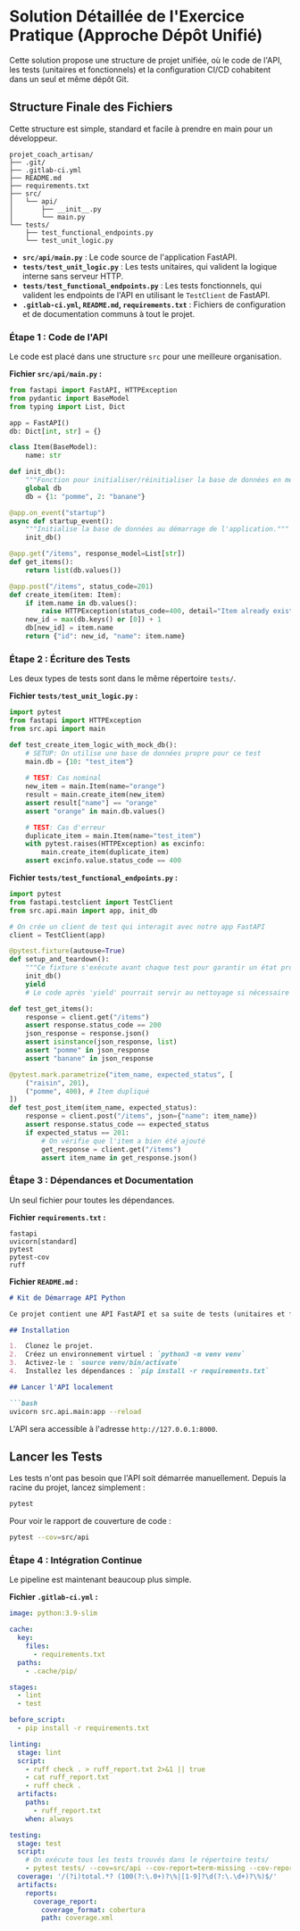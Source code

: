 # Solution Détaillée de l'Exercice Pratique (Approche Dépôt Unifié)

Cette solution propose une structure de projet unifiée, où le code de l'API, les tests (unitaires et fonctionnels) et la configuration CI/CD cohabitent dans un seul et même dépôt Git.

## Structure Finale des Fichiers

Cette structure est simple, standard et facile à prendre en main pour un développeur.

```
projet_coach_artisan/
├── .git/
├── .gitlab-ci.yml
├── README.md
├── requirements.txt
├── src/
│   └── api/
│       ├── __init__.py
│       └── main.py
└── tests/
    ├── test_functional_endpoints.py
    └── test_unit_logic.py
```

* **`src/api/main.py`** : Le code source de l'application FastAPI.
* **`tests/test_unit_logic.py`** : Les tests unitaires, qui valident la logique interne sans serveur HTTP.
* **`tests/test_functional_endpoints.py`** : Les tests fonctionnels, qui valident les endpoints de l'API en utilisant le `TestClient` de FastAPI.
* **`.gitlab-ci.yml`, `README.md`, `requirements.txt`** : Fichiers de configuration et de documentation communs à tout le projet.

### Étape 1 : Code de l'API

Le code est placé dans une structure `src` pour une meilleure organisation.

**Fichier `src/api/main.py` :**
```python
from fastapi import FastAPI, HTTPException
from pydantic import BaseModel
from typing import List, Dict

app = FastAPI()
db: Dict[int, str] = {}

class Item(BaseModel):
    name: str

def init_db():
    """Fonction pour initialiser/réinitialiser la base de données en mémoire."""
    global db
    db = {1: "pomme", 2: "banane"}

@app.on_event("startup")
async def startup_event():
    """Initialise la base de données au démarrage de l'application."""
    init_db()

@app.get("/items", response_model=List[str])
def get_items():
    return list(db.values())

@app.post("/items", status_code=201)
def create_item(item: Item):
    if item.name in db.values():
        raise HTTPException(status_code=400, detail="Item already exists")
    new_id = max(db.keys() or [0]) + 1
    db[new_id] = item.name
    return {"id": new_id, "name": item.name}
```

### Étape 2 : Écriture des Tests

Les deux types de tests sont dans le même répertoire `tests/`.

**Fichier `tests/test_unit_logic.py` :**
```python
import pytest
from fastapi import HTTPException
from src.api import main

def test_create_item_logic_with_mock_db():
    # SETUP: On utilise une base de données propre pour ce test
    main.db = {10: "test_item"}
    
    # TEST: Cas nominal
    new_item = main.Item(name="orange")
    result = main.create_item(new_item)
    assert result["name"] == "orange"
    assert "orange" in main.db.values()

    # TEST: Cas d'erreur
    duplicate_item = main.Item(name="test_item")
    with pytest.raises(HTTPException) as excinfo:
        main.create_item(duplicate_item)
    assert excinfo.value.status_code == 400
```

**Fichier `tests/test_functional_endpoints.py` :**
```python
import pytest
from fastapi.testclient import TestClient
from src.api.main import app, init_db

# On crée un client de test qui interagit avec notre app FastAPI
client = TestClient(app)

@pytest.fixture(autouse=True)
def setup_and_teardown():
    """Ce fixture s'exécute avant chaque test pour garantir un état propre."""
    init_db()
    yield
    # Le code après 'yield' pourrait servir au nettoyage si nécessaire

def test_get_items():
    response = client.get("/items")
    assert response.status_code == 200
    json_response = response.json()
    assert isinstance(json_response, list)
    assert "pomme" in json_response
    assert "banane" in json_response

@pytest.mark.parametrize("item_name, expected_status", [
    ("raisin", 201),
    ("pomme", 400), # Item dupliqué
])
def test_post_item(item_name, expected_status):
    response = client.post("/items", json={"name": item_name})
    assert response.status_code == expected_status
    if expected_status == 201:
        # On vérifie que l'item a bien été ajouté
        get_response = client.get("/items")
        assert item_name in get_response.json()
```

### Étape 3 : Dépendances et Documentation

Un seul fichier pour toutes les dépendances.

**Fichier `requirements.txt` :**
```
fastapi
uvicorn[standard]
pytest
pytest-cov
ruff
```

**Fichier `README.md` :**
```markdown
# Kit de Démarrage API Python

Ce projet contient une API FastAPI et sa suite de tests (unitaires et fonctionnels).

## Installation

1.  Clonez le projet.
2.  Créez un environnement virtuel : `python3 -m venv venv`
3.  Activez-le : `source venv/bin/activate`
4.  Installez les dépendances : `pip install -r requirements.txt`

## Lancer l'API localement

```bash
uvicorn src.api.main:app --reload
```
L'API sera accessible à l'adresse `http://127.0.0.1:8000`.

## Lancer les Tests

Les tests n'ont pas besoin que l'API soit démarrée manuellement.
Depuis la racine du projet, lancez simplement :

```bash
pytest
```

Pour voir le rapport de couverture de code :
```bash
pytest --cov=src/api
```

### Étape 4 : Intégration Continue

Le pipeline est maintenant beaucoup plus simple.

**Fichier `.gitlab-ci.yml` :**
```yaml
image: python:3.9-slim

cache:
  key:
    files:
      - requirements.txt
  paths:
    - .cache/pip/

stages:
  - lint
  - test

before_script:
  - pip install -r requirements.txt

linting:
  stage: lint
  script:
    - ruff check . > ruff_report.txt 2>&1 || true
    - cat ruff_report.txt
    - ruff check .
  artifacts:
    paths:
      - ruff_report.txt
    when: always

testing:
  stage: test
  script:
    # On exécute tous les tests trouvés dans le répertoire tests/
    - pytest tests/ --cov=src/api --cov-report=term-missing --cov-report=xml
  coverage: '/(?i)total.*? (100(?:\.0+)?\%|[1-9]?\d(?:\.\d+)?\%)$/'
  artifacts:
    reports:
      coverage_report:
        coverage_format: cobertura
        path: coverage.xml
```
